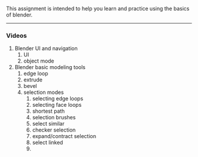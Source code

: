 This assignment is intended to help you learn and practice using the basics of blender.








---

### Videos

1. Blender UI and navigation
	1. UI
	2. object mode
2. Blender basic modeling tools
	1. edge loop
	2. extrude
	3. bevel
	4. selection modes
		1. selecting edge loops
		2. selecting face loops
		3. shortest path
		4. selection brushes
		5. select similar
		6. checker selection
		7. expand/contract selection
		8. select linked
		9. 